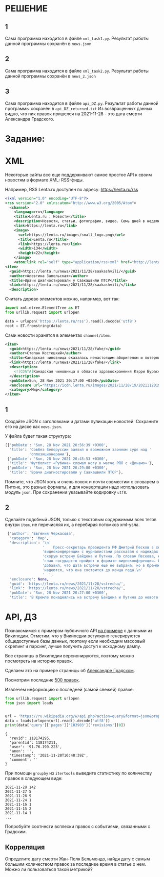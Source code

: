 # РЕШЕНИЕ
## 1

Сама программа находится в файле `xml_task1.py`. Результат работы данной программы сохранён в `news.json`
## 2

Сама программа находится в файле `xml_task2.py`. Результат работы данной программы сохранён в `news_2.json`
## 3

Сама программа находится в файле `api_DZ.py`. Результат работы данной программы сохранён в `api_DZ_returned.txt`
Из возвращенных данных видно, что пик правок пришелся на 2021-11-28 - это дата смерти Александра Градского.


# Задание:
# XML
Некоторые сайты все еще поддерживают самое простое API к своим новостям в формате XML: RSS-фиды.

Например, RSS Lenta.ru доступен по адресу: https://lenta.ru/rss

```xml
<?xml version="1.0" encoding="UTF-8"?>
<rss version="2.0" xmlns:atom="http://www.w3.org/2005/Atom">
  <channel>
    <language>ru</language>
    <title>Lenta.ru : Новости</title>
    <description>Новости, статьи, фотографии, видео. Семь дней в неделю, 24 часа в сутки.</description>
    <link>https://lenta.ru</link>
    <image>
      <url>https://lenta.ru/images/small_logo.png</url>
      <title>Lenta.ru</title>
      <link>https://lenta.ru</link>
      <width>134</width>
      <height>22</height>
    </image>
    <atom:link rel="self" type="application/rss+xml" href="http://lenta.ru/rss"/>
<item>
  <guid>https://lenta.ru/news/2021/11/28/saakashvili/</guid>
  <author>Алевтина Запольская</author>
  <title>Врачи диагностировали у Саакашвили ПТСР</title>
  <link>https://lenta.ru/news/2021/11/28/saakashvili/</link>
  <description>
```

Считать дерево элементов можно, например, вот так:

```python
import xml.etree.ElementTree as ET
from urllib.request import urlopen

data = urlopen('https://lenta.ru/rss').read().decode('utf8')
root = ET.fromstring(data)
```

Сами новости хранятся в элементах `channel/item`.

```xml
<item>
  <guid>https://lenta.ru/news/2021/11/28/fake/</guid>
  <author>Степан Костецкий</author>
  <title>Канадская чиновница оказалась ненастоящим аборигеном и потеряла работу</title>
  <link>https://lenta.ru/news/2021/11/28/fake/</link>
  <description>
    <![CDATA[Канадская чиновница в области здравоохранения Кэрри Бурасса, эксперт по здоровью коренного населения и профессор института, занимающегося соответствующими исследованиями, оказалась ненастоящим аборигеном и потеряла работу. Она заявляла, что принадлежит к канадским метисам, но это оказалось ложью.]]>
  </description>
  <pubDate>Sun, 28 Nov 2021 20:17:00 +0300</pubDate>
  <enclosure url="https://icdn.lenta.ru/images/2021/11/28/19/20211128194927643/pic_cc5f23c3e6478a543d384b86578881d2.jpeg" type="image/jpeg" length="43556"/>
  <category>Мир</category>
</item>
```

## 1 

Создайте JSON с заголовками и датами пуликации новостей. Сохраните его на диске как `news.json`.

У файла будет такая структура:

```python
[{'pubDate': 'Sun, 28 Nov 2021 20:56:39 +0300',
  'title': 'Совбез Белоруссии заявил о возможном заочном суде над '
           'оппозиционерами'},
 {'pubDate': 'Sun, 28 Nov 2021 20:45:53 +0300',
  'title': 'Футболист «Рубина» сломал ногу в матче РПЛ с «Динамо»'},
 {'pubDate': 'Sun, 28 Nov 2021 20:29:00 +0300',
  'title': 'Врачи диагностировали у Саакашвили ПТСР'},
```

Помните, что JSON хоть и очень похож и почти совместим с словарем в Питоне, это разные форматы, и для конвертации надо использовать модуль `json`. При сохранении указывайте кодировку `utf8`.

## 2

Сделайте подобный JSON, только с текстовым содержимым всех тегов внутри `item`, не перечисляя их, а перебирая потомков xml-узла.

```python
 {'author': 'Евгения Черкасова',
  'category': 'Мир',
  'description': '\n'
                 '    Пресс-секретарь президента РФ Дмитрий Песков в ходе '
                 'видеоконференции с журналистами рассказал о надеждах на '
                 'скорую встречу Байдена и Путина. По словам Пескова, общение '
                 'глав государств пройдет в формате видеоконференции. Он '
                 'добавил, что дата встречи еще не выбрана, но в Кремле '
                 'надеются, что она состоится до конца года.\n'
                 '  ',
  'enclosure': None,
  'guid': 'https://lenta.ru/news/2021/11/28/vstrecha/',
  'link': 'https://lenta.ru/news/2021/11/28/vstrecha/',
  'pubDate': 'Sun, 28 Nov 2021 20:27:00 +0300',
  'title': 'В Кремле понадеялись на встречу Байдена и Путина до нового года'}
```

# API, ДЗ

Познакомимся с примером публичного API [на примере](https://www.mediawiki.org/wiki/API:Main_page) с данными из Википедии. Отметим, что у Википедии регулярно генерируются общедоступные базы данных, поэтому если необходим массовый скрепинг и парсинг, лучше получить доступ к исходному дампу.

Все страницы в Википедии версионируются, поэтому можно посмотреть на историю правок. 

Сделаем это на примере страницы об [Александре Градском](https://ru.wikipedia.org/wiki/%D0%93%D1%80%D0%B0%D0%B4%D1%81%D0%BA%D0%B8%D0%B9,_%D0%90%D0%BB%D0%B5%D0%BA%D1%81%D0%B0%D0%BD%D0%B4%D1%80_%D0%91%D0%BE%D1%80%D0%B8%D1%81%D0%BE%D0%B2%D0%B8%D1%87).

Посмотрим последние [500 правок](https://ru.wikipedia.org/w/api.php?action=query&format=json&prop=revisions&rvlimit=500&titles=%D0%93%D1%80%D0%B0%D0%B4%D1%81%D0%BA%D0%B8%D0%B9,_%D0%90%D0%BB%D0%B5%D0%BA%D1%81%D0%B0%D0%BD%D0%B4%D1%80_%D0%91%D0%BE%D1%80%D0%B8%D1%81%D0%BE%D0%B2%D0%B8%D1%87).

Извлечем информацию о последней (самой свежей) правке:

```python
from urllib.request import urlopen
from json import loads


url = 'https://ru.wikipedia.org/w/api.php?action=query&format=json&prop=revisions&rvlimit=500&titles=%D0%93%D1%80%D0%B0%D0%B4%D1%81%D0%BA%D0%B8%D0%B9,_%D0%90%D0%BB%D0%B5%D0%BA%D1%81%D0%B0%D0%BD%D0%B4%D1%80_%D0%91%D0%BE%D1%80%D0%B8%D1%81%D0%BE%D0%B2%D0%B8%D1%87'
data = loads(urlopen(url).read().decode('utf8'))
print(data['query']['pages']['183903']['revisions'][0])

```

```
{
  'revid': 118174295, 
  'parentid': 118174211,
  'user': '91.76.190.223',
  'anon': '', 
  'timestamp': '2021-11-28T16:48:39Z', 
  'comment': ''
}
```

При помощи `groupby` из `itertools` выведите статистику по количеству правок в следующем виде:
```
2021-11-28 142
2021-11-27 5
2021-11-26 9
2021-11-24 1
2021-11-16 1
2021-11-15 2
2021-11-14 1
...
```

Попробуйте соотнести всплески правок с событиями, связанными с Градским.

## Корреляция

Определите дату смерти Жан-Поля Бельмондо, найдя дату с самым большим количеством правок за последнее время в статье о нем. Можно ли пользоваться такой метрикой?
